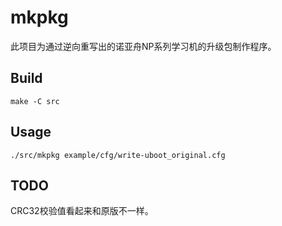 # mkpkg

此项目为通过逆向重写出的诺亚舟NP系列学习机的升级包制作程序。

## Build

	make -C src

## Usage

	./src/mkpkg example/cfg/write-uboot_original.cfg

## TODO

CRC32校验值看起来和原版不一样。
